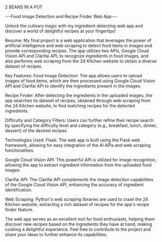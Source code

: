 2 BEANS IN A POT

---Food Image Detection and Recipe Finder Web App---


Unlock the culinary magic with my ingredient-detecting web app and discover a world of delightful recipes at your fingertips!



Resume:
My final project is a web application that leverages the power of artificial intelligence and web scraping to detect food items in images and provide corresponding recipes. The app utilizes two APIs, Google Cloud Vision API and Clarifai API, to recognize ingredients in food images, and also performs web scraping from the 24 Kitchen website to obtain a diverse dataset of recipes.



Key Features:
Food Image Detection: The app allows users to upload images of food items, which are then processed using Google Cloud Vision API and Clarifai API to identify the ingredients present in the images.

Recipe Finder: After detecting the ingredients in the uploaded images, the app searches its dataset of recipes, obtained through web scraping from the 24 Kitchen website, to find matching recipes for the detected ingredients.

Difficulty and Category Filters: Users can further refine their recipe search by specifying the difficulty level and category (e.g., breakfast, lunch, dinner, dessert) of the desired recipes.



Technologies Used:
Flask: The web app is built using the Flask web framework, allowing for easy integration of the AI APIs and web scraping functionalities.

Google Cloud Vision API: This powerful API is utilized for image recognition, allowing the app to extract ingredient information from the uploaded food images.

Clarifai API: The Clarifai API complements the image detection capabilities of the Google Cloud Vision API, enhancing the accuracy of ingredient identification.

Web Scraping: Python's web scraping libraries are used to crawl the 24 Kitchen website, extracting a rich dataset of recipes for the app's recipe finder feature.


The web app serves as an excellent tool for food enthusiasts, helping them discover new recipes based on the ingredients they have at hand, making cooking a delightful experience. Feel free to contribute to the project and share your ideas to further enhance its capabilities.


